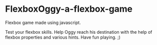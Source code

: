 # FlexboxOggy-a-flexbox-game
Flexbox game made using javascript.

Test your flexbox skills.
Help Oggy reach his destination with the help of flexbox properties and various hints.
Have fun playing. ;)
